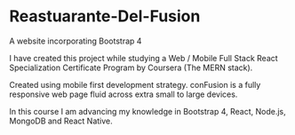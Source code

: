 # Reastuarante-Del-Fusion

A website incorporating Bootstrap 4

I have created this project while studying a Web / Mobile Full Stack React Specialization Certificate Program by Coursera (The MERN stack).

Created using mobile first development strategy. conFusion is a fully responsive web page fluid across extra small to large devices.

In this course I am advancing my knowledge in Bootstrap 4, React, Node.js, MongoDB and React Native.


